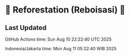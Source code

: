 
# 🌳 Reforestation (Reboisasi) 🌲

## Last Updated

GitHub Actions time: Sun Aug 10 22:22:40 UTC 2025

Indonesia/Jakarta time: Mon Aug 11 05:22:40 WIB 2025
